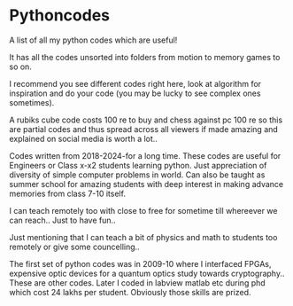 # Pythoncodes
A list of all my python codes which are useful!

It has all the codes unsorted into folders from motion to memory games to so on.

I recommend you see different codes right here, look at algorithm for inspiration and do your code (you may be lucky to see complex ones sometimes).

A rubiks cube code costs 100 re to buy and chess against pc 100 re so this are partial codes and thus spread across all viewers if made amazing and explained on social media is worth a lot..

Codes written from 2018-2024-for a long time. These codes are useful for Engineers or Class x-x2 students learning python. Just appreciation of diversity of simple computer problems in world. Can also be taught as summer school for amazing students with deep interest in making advance memories from class 7-10 itself.

I can teach remotely too with close to free for sometime till whereever we can reach.. Just to have fun..

Just mentioning that I can teach a bit of physics and math to students too remotely or give some councelling.. 

The first set of python codes was in 2009-10 where I interfaced FPGAs, expensive optic devices for a quantum optics study towards cryptography.. These are other codes. Later I coded in labview matlab etc during phd which cost 24 lakhs per student. Obviously those skills are prized.

